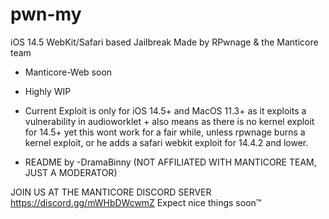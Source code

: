 # pwn-my
iOS 14.5 WebKit/Safari based Jailbreak
Made by RPwnage & the Manticore team


* Manticore-Web soon
* Highly WIP
* Current Exploit is only for iOS 14.5+ and MacOS 11.3+ as it exploits a vulnerability in audioworklet + also means as there is no kernel exploit for 14.5+ yet this wont work for a fair while, unless rpwnage burns a kernel exploit, or he adds a safari webkit exploit for 14.4.2 and lower.

* README by -DramaBinny (NOT AFFILIATED WITH MANTICORE TEAM, JUST A MODERATOR)

JOIN US AT THE MANTICORE DISCORD SERVER https://discord.gg/mWHbDWcwmZ
Expect nice things soon™
